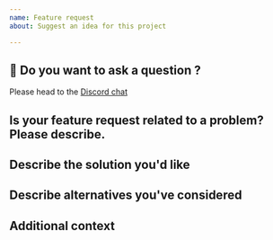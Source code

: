 ```yaml
---
name: Feature request
about: Suggest an idea for this project

---
```


## :stop_sign: Do you want to ask a question ?

Please head to the [Discord chat](https://discord.gg/TSEcDRP)

## Is your feature request related to a problem? Please describe.
<!-- A clear and concise description of what the problem is. Ex. I'm always frustrated when [...] -->

## Describe the solution you'd like
<!-- A clear and concise description of what you want to happen. -->

## Describe alternatives you've considered 
<!-- A clear and concise description of any alternative solutions or features you've considered. -->

## Additional context
<!-- Add any other context or screenshots about the feature request here. -->
